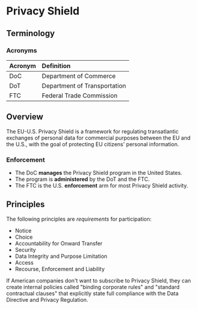 # Privacy Shield

## Terminology

### Acronyms

| Acronym | Definition |
| :--- | :--- |
| DoC | Department of Commerce |
| DoT | Department of Transportation |
| FTC | Federal Trade Commission |

## Overview

The EU-U.S. Privacy Shield is a framework for regulating transatlantic exchanges of personal data for commercial purposes between the EU and the U.S., with the goal of protecting EU citizens' personal information.

### Enforcement

- The DoC **manages** the Privacy Shield program in the United States.
- The program is **administered** by the DoT and the FTC.
- The FTC is the U.S. **enforcement** arm for most Privacy Shield activity.

## Principles

The following principles are *requirements* for participation:

- Notice
- Choice
- Accountability for Onward Transfer
- Security
- Data Integrity and Purpose Limitation
- Access
- Recourse, Enforcement and Liability

If American companies don't want to subscribe to Privacy Shield, they can create internal policies called "binding corporate rules" and "standard contractual clauses" that explicitly state full compliance with the Data Directive and Privacy Regulation.